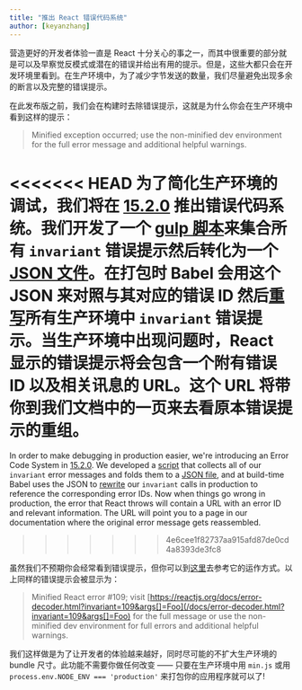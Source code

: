 ```yaml
---
title: "推出 React 错误代码系统"
author: [keyanzhang]
---
```


营造更好的开发者体验一直是 React 十分关心的事之一，而其中很重要的部分就是可以及早察觉反模式或潜在的错误并给出有用的提示。但是，这些大都只会在开发环境里看到。在生产环境中，为了减少字节发送的数量，我们尽量避免出现多余的断言以及完整的错误提示。

在此发布版之前，我们会在构建时去除错误提示，这就是为什么你会在生产环境中看到这样的提示：

> Minified exception occurred; use the non-minified dev environment for the full error message and additional helpful warnings.

<<<<<<< HEAD
为了简化生产环境的调试，我们将在 [15.2.0](https://github.com/facebook/react/releases/tag/v15.2.0) 推出错误代码系统。我们开发了一个 [gulp 脚本](https://github.com/facebook/react/blob/master/scripts/error-codes/gulp-extract-errors.js)来集合所有 `invariant` 错误提示然后转化为一个 [JSON 文件](https://github.com/facebook/react/blob/master/scripts/error-codes/codes.json)。在打包时 Babel 会用这个 JSON 来对照与其对应的错误 ID 然后[重写](https://github.com/facebook/react/blob/master/scripts/error-codes/replace-invariant-error-codes.js)所有生产环境中 `invariant` 错误提示。当生产环境中出现问题时，React 显示的错误提示将会包含一个附有错误 ID 以及相关讯息的 URL。这个 URL 将带你到我们文档中的一页来去看原本错误提示的重组。
=======
In order to make debugging in production easier, we're introducing an Error Code System in [15.2.0](https://github.com/facebook/react/releases/tag/v15.2.0). We developed a [script](https://github.com/facebook/react/blob/master/scripts/error-codes/extract-errors.js) that collects all of our `invariant` error messages and folds them to a [JSON file](https://github.com/facebook/react/blob/master/scripts/error-codes/codes.json), and at build-time Babel uses the JSON to [rewrite](https://github.com/facebook/react/blob/master/scripts/error-codes/transform-error-messages.js) our `invariant` calls in production to reference the corresponding error IDs. Now when things go wrong in production, the error that React throws will contain a URL with an error ID and relevant information. The URL will point you to a page in our documentation where the original error message gets reassembled.
>>>>>>> 4e6cee1f82737aa915afd87de0cd4a8393de3fc8

虽然我们不预期你会经常看到错误提示，但你可以到[这里](/docs/error-decoder.html?invariant=109&args[]=Foo)去参考它的运作方式。以上同样的错误提示会被显示为：

> Minified React error #109; visit [https://reactjs.org/docs/error-decoder.html?invariant=109&args[]=Foo](/docs/error-decoder.html?invariant=109&args[]=Foo) for the full message or use the non-minified dev environment for full errors and additional helpful warnings.

我们这样做是为了让开发者的体验越来越好，同时尽可能的不扩大生产环境的 bundle 尺寸。此功能不需要你做任何改变 —— 只要在生产环境中用 `min.js` 或用 `process.env.NODE_ENV === 'production'` 来打包你的应用程序就可以了!
